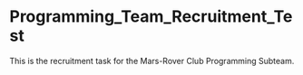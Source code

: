 # Programming_Team_Recruitment_Test

This is the recruitment task for the Mars-Rover Club Programming Subteam. 
